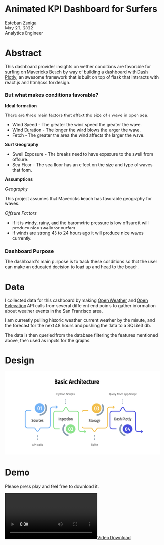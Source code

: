 # Animated KPI Dashboard for Surfers

Esteban Zuniga <br>
May 23, 2022 <br>
Analytics Engineer 

# Abstract

This dashboard provides insights on wether conditions are favorable for surfing on Mavericks Beach by way of building a dashboard with [Dash Plotly](https://plotly.com/dash/), an awesome framework that is built on top of flask that interacts with react.js and html/css for design.

### But what makes conditions favorable? 

**Ideal formation**

There are three main factors that affect the size of a wave in open sea.

- Wind Speed - The greater the wind speed the greater the wave.
- Wind Duration - The longer the wind blows the larger the wave.
- Fetch - The greater the area the wind affects the larger the wave.

**Surf Geography**

- Swell Exposure - The breaks need to have expsoure to the swell from offsure.
- Sea Floor - The sea floor has an effect on the size and type of waves that form.

**Assumptions**

*Geography*

This project assumes that Mavericks beach has favorable geography for waves.

*Offsure Factors*

 - If it is windy, rainy, and the barometric pressure is low offsure it will produce nice swells for surfers. 
 - If winds are strong 48 to 24 hours ago it will produce nice waves currently.

### Dashboard Purpose

The dashboard's main purpose is to track these conditions so that the user can make an educated decision to load up and head to the beach.

# Data
I collected data for this dashboard by making [Open Weather](https://openweathermap.org/api) and [Open Evlevation](https://open-elevation.com/) API calls from several different end points to gather information about weather events in the San Francisco area. 

I am currently pulling historic weather, current weather by the minute, and the forecast for the next 48 hours and pushing the data to a SQLite3 db.

The data is then queried from the database filtering the features mentioned above, 
then used as inputs for the graphs.

# Design

![main](/images/design.png) 

# Demo
Please press play and feel free to download it.

[![Video Download](/images/dash-recording.mov)](https://user-images.githubusercontent.com/60893597/169880535-5a1b2c36-4dec-4701-b8b1-e10bc1544803.mov)

